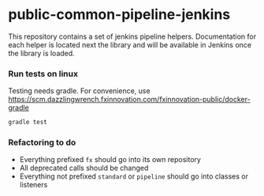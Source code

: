 # public-common-pipeline-jenkins

This repository contains a set of jenkins pipeline helpers.
Documentation for each helper is located next the library and will be available in Jenkins once the library is loaded.


### Run tests on linux

Testing needs gradle.
For convenience, use https://scm.dazzlingwrench.fxinnovation.com/fxinnovation-public/docker-gradle

```bash
gradle test
```

### Refactoring to do

* Everything prefixed `fx` should go into its own repository
* All deprecated calls should be changed
* Everything not prefixed `standard` or `pipeline` should go into classes or listeners
